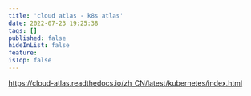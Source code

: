 ```yaml
---
title: 'cloud atlas - k8s atlas'
date: 2022-07-23 19:25:38
tags: []
published: false
hideInList: false
feature: 
isTop: false
---
```

https://cloud-atlas.readthedocs.io/zh_CN/latest/kubernetes/index.html